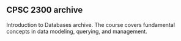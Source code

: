 ## CPSC 2300 archive

Introduction to Databases archive. The course covers fundamental concepts in data modeling, querying, and management.
